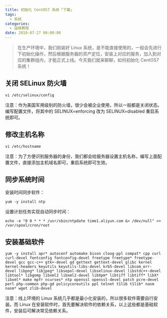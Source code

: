 ```yaml
---
title: 初始化 CentOS7 系统「下篇」
tags:
  - 系统
categories:
  - 运维教程
date: 2019-07-27 00:00:00
---
```


> 在生产环境中，我们刚装好 Linux 系统，是不能直接使用的，一般会先进行下初始化操作，然后根据服务器的资产定位，安装上对应的服务，加入到对应的集群组内，才能正式上线。今天我们就来聊聊，如何初始化 CentOS7 系统！

<!-- more -->

## 关闭 SELinux 防火墙

```
vi /etc/selinux/config
```

注意：作为美国军用级别的防火墙，很少会被企业使用，所以一般都是关闭状态。编写配置文件，将其中的 SELINUX=enforcing 改为 SELINUX=disabled 重启系统即可。

## 修改主机名称

```
vi /etc/hostname
```

注意：为了方便识别服务器的身份，我们都会给服务器设置主机名称，编写上面配置文件，直接添加主机域名即可，重启系统即可生效。

## 同步系统时间

安装时间同步软件：

```
yum -y install ntp
```

设置计划任务实现自动同步时间：

```
echo -e "0 0 * * * /usr/sbin/ntpdate time1.aliyun.com &> /dev/null" >> /var/spool/cron/root
```

## 安装基础软件

```
yum -y install apr* autoconf automake bison cloog-ppl compat* cpp curl curl-devel fontconfig fontconfig-devel freetype freetype* freetype-devel gcc gcc-c++ gtk+-devel gd gettext gettext-devel glibc kernel kernel-headers keyutils keyutils-libs-devel krb5-devel libcom_err-devel libpng* libjpeg* libsepol-devel libselinux-devel libstdc++-devel libtool* libgomp libxml2 libxml2-devel libXpm* libtiff libtiff* libX* libxml* make mpfr ncurses* ntp openssl openssl-devel patch pcre-devel perl php-common php-gd policycoreutils ppl telnet t1lib t1lib* nasm nasm* wget zlib-devel
```

注意：线上环境的 Linux 系统几乎都是最小化安装的，所以很多软件需要自行安装。而 Linux 在安装软件时，首先要解决软件的依赖关系，以上这些都是基础软件，安装后可解决常见依赖关系。
